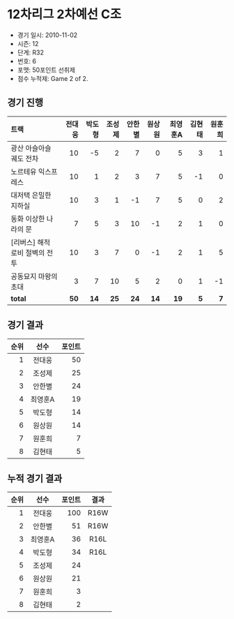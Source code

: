 # 12차리그 2차예선 C조

- 경기 일시: 2010-11-02
- 시즌: 12
- 단계: R32
- 번호: 6
- 포맷: 50포인트 선취제
- 점수 누적제: Game 2 of 2.





## 경기 진행

| 트랙 | 전대웅 | 박도형 | 조성제 | 안한별 | 원상원 | 최영훈A | 김현태 | 원훈희 |
|:---|---:|---:|---:|---:|---:|---:|---:|---:|
| 광산 아슬아슬 궤도 전차 | 10 | -5 | 2 | 7 | 0 | 5 | 3 | 1 |
| 노르테유 익스프레스 | 10 | 1 | 2 | 3 | 7 | 5 | -1 | 0 |
| 대저택 은밀한 지하실 | 10 | 3 | 1 | -1 | 7 | 5 | 0 | 2 |
| 동화 이상한 나라의 문 | 7 | 5 | 3 | 10 | -1 | 2 | 1 | 0 |
| [리버스] 해적 로비 절벽의 전투 | 10 | 3 | 7 | 0 | -1 | 2 | 1 | 5 |
| 공동묘지 마왕의 초대 | 3 | 7 | 10 | 5 | 2 | 0 | 1 | -1 |
| __total__ | __50__ | __14__ | __25__ | __24__ | __14__ | __19__ | __5__ | __7__ |




## 경기 결과

| 순위 | 선수 | 포인트 |
|---:|:---:|---:|
| 1 | 전대웅 | 50 |
| 2 | 조성제 | 25 |
| 3 | 안한별 | 24 |
| 4 | 최영훈A | 19 |
| 5 | 박도형 | 14 |
| 6 | 원상원 | 14 |
| 7 | 원훈희 | 7 |
| 8 | 김현태 | 5 |

## 누적 경기 결과

| 순위 | 선수 | 포인트 | 결과 |
|---:|:---:|---:|:---:|
| 1 | 전대웅 | 100 | R16W |
| 2 | 안한별 | 51 | R16W |
| 3 | 최영훈A | 36 | R16L |
| 4 | 박도형 | 34 | R16L |
| 5 | 조성제 | 24 |  |
| 6 | 원상원 | 21 |  |
| 7 | 원훈희 | 3 |  |
| 8 | 김현태 | 2 |  |

